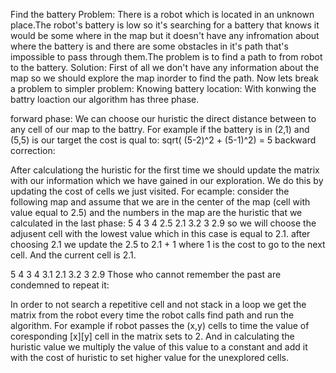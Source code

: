 Find the battery
Problem: There is a robot which is located in an unknown place.The robot's battery is low so it's searching for a battery that knows it would be some where in the map but it doesn't have any infromation about where the battery is and there are some obstacles in it's path that's impossible to pass through them.The problem is to find a path to from robot to the battery.
Solution: First of all we don't have any information about the map so we should explore the map inorder to find the path.
Now lets break a problem to simpler problem:
Knowing battery location:
With konwing the battry loaction our algorithm has three phase.

forward phase:
We can choose our huristic the direct distance between to any cell of our map to the battry.
For example if the battery is in (2,1) and (5,5) is our target the cost is qual to:
sqrt( (5-2)^2 + (5-1)^2) = 5
backward correction:

After calculationg the huristic for the first time we should update the matrix with our information which we have gained in our exploration. We do this by updating the cost of cells we just visited.
For ecample: consider the following map and assume that we are in the center of the map (cell with value equal to 2.5) and the numbers in the map are the huristic that we calculated in the last phase:
5	4	3
4	2.5	2.1
3.2	3	2.9
so we will choose the adjusent cell with the lowest value which in this case is equal to 2.1. after choosing 2.1 we update the 2.5 to 2.1 + 1 where 1 is the cost to go to the next cell. And the current cell is 2.1.

5	4	3
4	3.1	2.1
3.2	3	2.9
Those who cannot remember the past are condemned to repeat it:

In order to not search a repetitive cell and not stack in a loop we get the matrix from the robot every time the robot calls find path and run the algorithm. For example if robot passes the (x,y) cells to time the value of coresponding [x][y] cell in the matrix sets to 2. And in calculating the huristic value we multiply the value of this value to a constant and add it with the cost of huristic to set higher value for the unexplored cells.